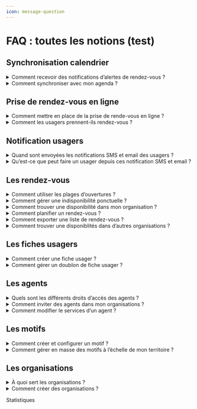 ```yaml
---
icon: message-question
---
```


# FAQ : toutes les notions (test)

## Synchronisation calendrier

<details>

<summary>Comment recevoir des notifications d’alertes de rendez-vous ?</summary>

<mark style="background-color:green;">**Cette fonctionnalité permet de recevoir des email de notification quand un rendez-vous est planifié dans un agenda. Elle répond au besoin des agents qui souhaitent être alertés quand une modification est effectuée dans leur agenda. De cette manière, chaque agent est informé quand une modification est réalisée dans leur agenda.**</mark>&#x20;

Vous pouvez modifier vos préférences de notifications email dans l’espace « Mon Compte » accessible en cliquant sur votre prénom en haut à droite depuis votre vue calendrier.

Cette synchronisation envoie un email pour chaque création, modification ou annulation de RDV.&#x20;

Chaque email contient une pièce jointe au format ICS, un format largement supporté. Votre logiciel de calendrier externe reconnaîtra ces emails et mettra automatiquement à jour les évènements dans votre calendrier. Certains logiciels de calendrier demandent « d’accepter » chaque modification.

</details>

<details>

<summary>Comment synchroniser avec mon agenda ?</summary>

#### Notes générales&#x20;

RDV Service Public propose différents mécanismes de synchronisation. Voici quelques remarques importantes valables pour tous les mécanismes :

* Pour protéger les données personnelles de vos usagers, les événements envoyés à votre logiciel de calendrier externe ne contiendront que le motif, l'adresse du rendez-vous et un lien vers les détails dans RDV Service Public ;&#x20;
* Nous proposons de synchroniser les créations, changements et annulations depuis RDV Service Public vers les logiciels de calendrier externes mais pas l’inverse. Si vous supprimez un RDV depuis votre logiciel de calendrier externe, cela ne sera pas répercuté dans RDV Service Public et l’usager n’en sera pas averti.

#### S**ynchronisation par email**

Cette synchronisation envoie un email pour chaque création, modification ou annulation de RDV.&#x20;

Chaque email contient une pièce jointe au format ICS, un format largement supporté. Votre logiciel de calendrier externe reconnaîtra ces emails et mettra automatiquement à jour les évènements dans votre calendrier. Certains logiciels de calendrier demandent « d’accepter » chaque modification.

Vous pouvez modifier vos préférences de notifications email dans l’espace « Mon Compte » accessible en cliquant sur votre prénom en haut à droite depuis votre vue calendrier.

#### **Synchronisation Webcal**

Webcal est un protocole largement supporté par les logiciels de calendrier.&#x20;

Nous vous fournissons une URL individuelle fournissant le contenu de votre agenda au format ICS. Cette URL peut être récupérée depuis dans l’espace « Mon Compte » accessible en cliquant sur votre prénom en haut à droite depuis votre vue calendrier. Il suffit de copier cette URL dans votre logiciel de calendrier externe et la synchronisation se fera automatiquement.

Si vous synchronisez votre agenda RDV Solidarités avec Google Agenda, la mise à jour peut prendre jusqu'à 12 heures. Avec le calendrier Outlook, l'affichage est plus rapide, généralement dans l'heure suivant la prise de rendez-vous.

La synchronisation WebCal n’est pas instantanée. \
\
La fréquence de mise à jour dépend de chaque logiciel de calendrier externe. Avec Google Agenda par exemple, la mise à jour peut prendre jusqu’à 12h. Avec Outlook, cette fréquence est généralement d’environ une heure mais chaque logiciel peut se comporter différemment.

#### Synchronisation spécifique Outlook

Il existe deux grandes versions d'Outlook :&#x20;

* Outlook hébergé à distance, aussi appelé Microsoft 365
* Outlook hébergé sur place par l’administration, aussi appelé Microsoft Exchange

Nous avons un prototype de synchronisation spécifique pour la version hébergée à distance (Microsoft 365). N’hésitez pas à nous contacter si vous souhaitez l’expérimenter sur votre territoire.&#x20;

Nous ne fournissons pour l’instant pas de solution spécifique pour Outlook hébergé sur place (Microsoft Exchange). Certaines structures utilisant RDV Service Public et ce type d’Outlook ont cependant mis en place des solutions via webhooks (voir ci-dessous).

#### Synchronisation via webhooks

Cette solution demande du développement spécifique en interne par votre DSI.

Les webhooks sont une manière de communiquer entre deux systèmes d’information. Nous proposons d’émettre des webhooks vers le SI de votre organisation.&#x20;

Il est possible de développer un logiciel dans votre SI pour recevoir ces webhooks et mettre à jour les calendriers des agents en conséquence. Cette solution est déjà en place dans plusieurs structures utilisant RDV Service Public.

Vous trouverez des informations techniques ici : [https://github.com/betagouv/rdv-service-public/blob/production/docs/api/webhooks/api-notifications-webhooks.md](https://github.com/betagouv/rdv-service-public/blob/production/docs/api/webhooks/api-notifications-webhooks.md)

</details>

## Prise de rendez-vous en ligne

<details>

<summary>Comment mettre en place de la prise de rende-vous en ligne ?</summary>

Pour activer la prise de rendez-vous en ligne, il est nécessaire de réaliser 3 actions :

* Configurer des motifs « ouverts aux agents, aux prescripteurs et aux usagers »
* Associer ces motifs à des plages d'ouverture dans les agendas des agents
* Partager votre URL de prise de rendez-vous en ligne

#### Configurer des motifs ouvert à la réservation en ligne

Vous devez configurer au moins un motif dans les paramètres en activant l'option _**ouvert aux agents et aux usagers**_. Vous pouvez personnaliser ce champ en indiquant un délai minimum et un délai maximum de réservation. De plus, vous pouvez ajouter des instructions depuis l'onglet "instruction et notification".&#x20;

#### Configurer une plage d’ouverture

Vous devez créer une _**plage d'ouverture**_ avec des motifs configurés comme _**ouverts à la réservation en ligne**_.

**Les motifs configurés comme ouverts à la réservation en ligne sont identifiés par une pastille en ligne depuis l'écran de suivi des motifs.**&#x20;

#### Partager votre URL de prise de rendez-vous

Vous pouvez extraire un lien URL depuis le menu _**Réservation en ligne**_ qui dirigera l'usager ou le prescripteur vers la page de vos disponibilités via un navigateur web.

Vous pouvez ensuite communiquer ce lien aux prescripteurs de votre territoire ou l'intégrer dans divers supports (site internet, plaquette numérique).

</details>

<details>

<summary>Comment les usagers prennent-ils rendez-vous ?</summary>



</details>

## Notification usagers

<details>

<summary>Quand sont envoyées les notifications SMS et email des usagers ?</summary>

Plusieurs actions déclenchent l'envoi de SMS :&#x20;

* Une notification de **confirmation** est envoyée immédiatement après la création du rendez-vous.
* Une notification de **rappel** est envoyée à l'usager 48h avant le rendez-vous (hors jours fériés et dimanches).
* Une notification de **rendez-vous modifié** : l'usager reçoit immédiatement une notification en cas de modification du rendez-vous.
* Une notification de **rendez-vous annulé** : l'usager reçoit immédiatement une notification en cas d'annulation du rendez-vous. Si l'usager est à l'origine de l'annulation, il doit le faire au moins 4 heures avant l'heure prévue du rendez-vous.

</details>

<details>

<summary>Qu’est-ce que peut faire un usager depuis ces notification SMS et email ?</summary>



</details>

## Les rendez-vous

<details>

<summary>Comment utiliser les plages d’ouvertures ?</summary>

<mark style="background-color:green;">Les plages d'ouvertures permettent de renseigner les disponiblités d'un agent. Une fois configurées, les agents pourront planifier des rendez-vous simplement en recherchant des disponiblités depuis le bouton</mark> <mark style="background-color:green;"></mark><mark style="background-color:green;">**Trouver un RDV.**</mark> <mark style="background-color:green;"></mark><mark style="background-color:green;">C'est un gage de simplicité et d'efficacité dans les organisations. Cette fonctionnalité permet d'éviter la recherche chronophage dans les agendas individuels des agents</mark>.&#x20;

Pour créer une plage d'ouverture, accédez au menu _**plages d'ouverture**_ depuis le menu _**planning**_.

Vous y verrez vos différentes plages d'ouverture existantes ainsi qu'un bouton _**créer une plage d'ouverture**_.

Lors de la création, vous devez sélectionner un ou plusieurs motifs. Cette fonctionnalité permet de préciser votre disponibilité pour différents types de rendez-vous sur une période donnée, particulièrement utile si certains nécessitent un matériel spécifique.

**Si vous sélectionnez un motif ouvert à la réservation en ligne, votre plage d'ouverture sera accessible à la réservation en ligne.**&#x20;

Une plage d'ouverture peut être exceptionnelle (un jour unique) ou récurrente (tous les jours de la semaine). Si vous souhaitez une répétition, indiquez d'abord la plage horaire, puis cochez la case _**Répéter**_.

**Conservation des données : les plages d'ouverture de plus d'un an sont automatiquement supprimée**

</details>

<details>

<summary>Comment gérer une indisponibilité ponctuelle ?</summary>

Les indisponibilités permettent de signaler vos absences ponctuelles ou régulières à vos collègues et aux usagers.

**Les indisponibilités apparaissent en gris sur votre agenda et ceux de vos collègues.**

**Si une indisponibilité couvre la période d'une plage d'ouverture, les disponibilités de cette période seront supprimées.**

Pour créer une indisponibilité :

1. Accédez au menu _**planning**_
2. Sélectionnez _**indisponibilité**_
3. Cliquez sur "créer une indisponibilité"
4. Renseignez les informations demandées

Vous pouvez configurer des absences ponctuelles ou récurrentes en utilisant l'option _**répéter**_.

**Pour une indisponibilité récurrente, il n'est pas possible de supprimer une seule occurrence. Vous devrez supprimer l'indisponibilité récurrente entière et en créer une nouvelle excluant l'occurrence non désirée.**

</details>

<details>

<summary>Comment trouver une disponibilité dans mon organisation ?</summary>

Le bouton _**trouver un rendez-vous**_ est un moteur de recherche permettant de trouver les disponibilités au sein de votre organisation ou de votre service.

**Cette fonctionnalité n'est disponible que si les agents ont configuré leurs plages d'ouverture**.

**Le statut d'agent administrateur et le service de secrétariat permettent d'accéder aux disponibilités des agents de toute l'organisation. En revanche, le statut d'agent simple vous donne uniquement la visibilité sur les disponibilités des agents de votre service.**

En cliquant sur le bouton _**trouver un rendez-vous**_, vous accéderez à un moteur de recherche. Vous serez invité à spécifier les critères de la disponibilité souhaitée : le service, le motif, l'agent, le lieu et la date. Une fois ces informations saisies, cliquez sur _**Afficher les créneaux**_. Un écran affichera alors les disponibilités correspondant aux critères que vous avez indiqués.

**Si plusieurs agents indiquent des disponibilités sur le même créneau pour le même motif, la solution sélectionnera la première disponibilité enregistrée.**

</details>

<details>

<summary>Comment planifier un rendez-vous ?</summary>

Après avoir sélectionné une disponibilité via le parcours _Trouver une disponibilité_, vous entrerez dans le parcours de planification du rendez-vous. Plusieurs informations vous seront demandées :

#### L’u**sager**

Dans ce champ, vous devez indiquer l'usager concerné par le rendez-vous. Utilisez le moteur de recherche en saisissant les premières lettres du nom ou du prénom de l'usager.

**Les fiches usagers proposées seront celles créées dans votre organisation. Vous verrez également s'afficher les fiches usagers créées dans d'autres organisations de votre territoire. Par respect pour la confidentialité des données, les informations personnelles des fiches usagers d'autres organisations de votre territoire seront partiellement masquées.**

***

## Les horaires et le lieux

Vous devez renseigner la date et l’heure. Ces informations seront pré-remplies sur la base de votre sélection (soit depuis l’_**agenda**_ ; soit depuis le bouton _**trouver un rendez-vous**_). Vous devez ensuite renseigner une durée. Par défaut, cette information sera pré-remplie sur la base des paramètres du motifs sélectionné. Enfin, il faudra sélectionner un lieu parmi les lieux de votre organisation.

Vous avez la possibilité de créer un lieu ponctuel. Il s’agit d’un rendez-vous à une adresse inhabituelle. La saisie de ce champ est libre.

***

## L’a**gent**

Vous devrez également indiquer l'agent responsable de ce rendez-vous. Si le rendez-vous nécessite l'intervention de deux professionnels, il est possible d'associer deux agents à un même rendez-vous. Si vous avez utilisé le parcours _**trouver un rendez-vous**_, un agent sera présélectionné.

***

## **Les préférences de notifications**

Enfin, le champ _**« notification »**_ résume le comportement et les informations de notification. Le comportement est lié au motif, tandis que les notifications se rapportent principalement à la fiche usager. Pour informer l'usager du rendez-vous par e-mail et par SMS, il est impératif de renseigner ces informations dans sa fiche usager _(**plus d'informations ici**)_.

</details>

<details>

<summary>Comment exporter une liste de rendez-vous ?</summary>



</details>

<details>

<summary>Comment trouver une disponiblités dans d’autres organisations ?</summary>



</details>

## Les fiches usagers

<details>

<summary>Comment créer une fiche usager ?</summary>



</details>

<details>

<summary>Comment gérer un doublon de fiche usager ?</summary>



</details>

## Les agents

<details>

<summary>Quels sont les différents droits d’accès des agents ?</summary>



</details>

<details>

<summary>Comment inviter des agents dans mon organisations ?</summary>



</details>

<details>

<summary>Comment modifier le services d’un agent ?</summary>



</details>

## Les motifs

<details>

<summary>Comment créer et configurer un motif ?</summary>



</details>

<details>

<summary>Comment gérer en masse des motifs à l’échelle de mon territoire ?</summary>



</details>

## Les organisations

<details>

<summary>À quoi sert les organisations ?</summary>



</details>

<details>

<summary>Comment créer des organisations ?</summary>



</details>



Statistiques
